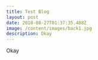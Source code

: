 ```yaml
---
title: Test Blog
layout: post
date: 2018-08-27T01:37:35.408Z
image: /content/images/back1.jpg
description: Okay
---
```

Okay
